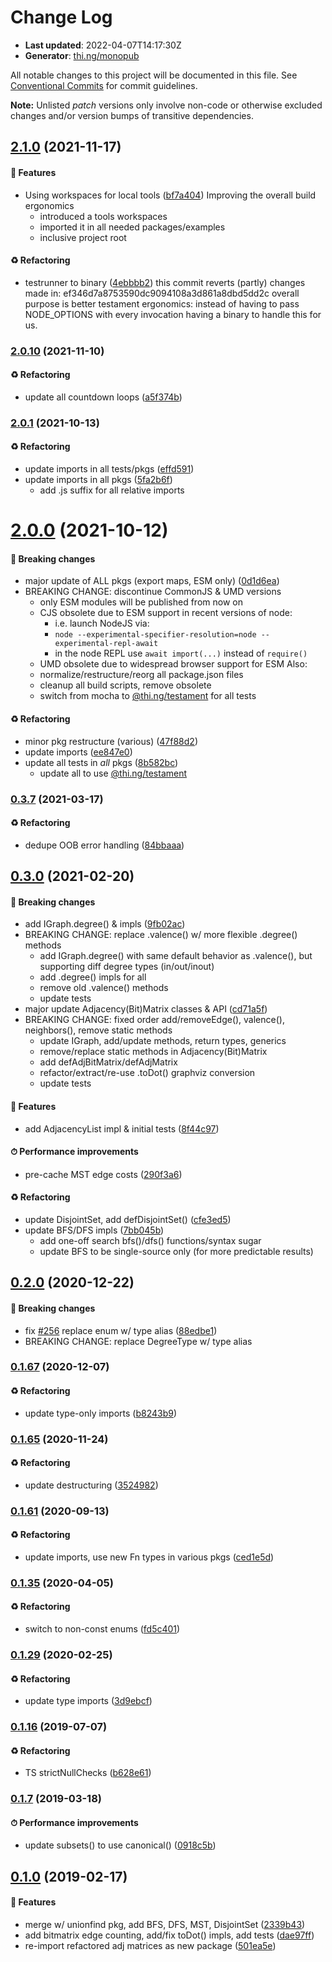 # Change Log

- **Last updated**: 2022-04-07T14:17:30Z
- **Generator**: [thi.ng/monopub](https://thi.ng/monopub)

All notable changes to this project will be documented in this file.
See [Conventional Commits](https://conventionalcommits.org/) for commit guidelines.

**Note:** Unlisted _patch_ versions only involve non-code or otherwise excluded changes
and/or version bumps of transitive dependencies.

## [2.1.0](https://github.com/thi-ng/umbrella/tree/@thi.ng/adjacency@2.1.0) (2021-11-17)

#### 🚀 Features

- Using workspaces for local tools ([bf7a404](https://github.com/thi-ng/umbrella/commit/bf7a404))
  Improving the overall build ergonomics
  - introduced a tools workspaces
  - imported it in all needed packages/examples
  - inclusive project root

#### ♻️ Refactoring

- testrunner to binary ([4ebbbb2](https://github.com/thi-ng/umbrella/commit/4ebbbb2))
  this commit reverts (partly) changes made in:
  ef346d7a8753590dc9094108a3d861a8dbd5dd2c
  overall purpose is better testament ergonomics:
  instead of having to pass NODE_OPTIONS with every invocation
  having a binary to handle this for us.

### [2.0.10](https://github.com/thi-ng/umbrella/tree/@thi.ng/adjacency@2.0.10) (2021-11-10)

#### ♻️ Refactoring

- update all countdown loops ([a5f374b](https://github.com/thi-ng/umbrella/commit/a5f374b))

### [2.0.1](https://github.com/thi-ng/umbrella/tree/@thi.ng/adjacency@2.0.1) (2021-10-13)

#### ♻️ Refactoring

- update imports in all tests/pkgs ([effd591](https://github.com/thi-ng/umbrella/commit/effd591))
- update imports in all pkgs ([5fa2b6f](https://github.com/thi-ng/umbrella/commit/5fa2b6f))
  - add .js suffix for all relative imports

# [2.0.0](https://github.com/thi-ng/umbrella/tree/@thi.ng/adjacency@2.0.0) (2021-10-12)

#### 🛑 Breaking changes

- major update of ALL pkgs (export maps, ESM only) ([0d1d6ea](https://github.com/thi-ng/umbrella/commit/0d1d6ea))
- BREAKING CHANGE: discontinue CommonJS & UMD versions
  - only ESM modules will be published from now on
  - CJS obsolete due to ESM support in recent versions of node:
    - i.e. launch NodeJS via:
    - `node --experimental-specifier-resolution=node --experimental-repl-await`
    - in the node REPL use `await import(...)` instead of `require()`
  - UMD obsolete due to widespread browser support for ESM
  Also:
  - normalize/restructure/reorg all package.json files
  - cleanup all build scripts, remove obsolete
  - switch from mocha to [@thi.ng/testament](https://github.com/thi-ng/umbrella/tree/main/packages/testament) for all tests

#### ♻️ Refactoring

- minor pkg restructure (various) ([47f88d2](https://github.com/thi-ng/umbrella/commit/47f88d2))
- update imports ([ee847e0](https://github.com/thi-ng/umbrella/commit/ee847e0))
- update all tests in _all_ pkgs ([8b582bc](https://github.com/thi-ng/umbrella/commit/8b582bc))
  - update all to use [@thi.ng/testament](https://github.com/thi-ng/umbrella/tree/main/packages/testament)

### [0.3.7](https://github.com/thi-ng/umbrella/tree/@thi.ng/adjacency@0.3.7) (2021-03-17)

#### ♻️ Refactoring

- dedupe OOB error handling ([84bbaaa](https://github.com/thi-ng/umbrella/commit/84bbaaa))

## [0.3.0](https://github.com/thi-ng/umbrella/tree/@thi.ng/adjacency@0.3.0) (2021-02-20)

#### 🛑 Breaking changes

- add IGraph.degree() & impls ([9fb02ac](https://github.com/thi-ng/umbrella/commit/9fb02ac))
- BREAKING CHANGE: replace .valence() w/ more flexible .degree() methods
  - add IGraph.degree() with same default behavior as .valence(),
    but supporting diff degree types (in/out/inout)
  - add .degree() impls for all
  - remove old .valence() methods
  - update tests
- major update Adjacency(Bit)Matrix classes & API ([cd71a5f](https://github.com/thi-ng/umbrella/commit/cd71a5f))
- BREAKING CHANGE: fixed order add/removeEdge(), valence(), neighbors(),
  remove static methods
  - update IGraph, add/update methods, return types, generics
  - remove/replace static methods in Adjacency(Bit)Matrix
  - add defAdjBitMatrix/defAdjMatrix
  - refactor/extract/re-use .toDot() graphviz conversion
  - update tests

#### 🚀 Features

- add AdjacencyList impl & initial tests ([8f44c97](https://github.com/thi-ng/umbrella/commit/8f44c97))

#### ⏱ Performance improvements

- pre-cache MST edge costs ([290f3a6](https://github.com/thi-ng/umbrella/commit/290f3a6))

#### ♻️ Refactoring

- update DisjointSet, add defDisjointSet() ([cfe3ed5](https://github.com/thi-ng/umbrella/commit/cfe3ed5))
- update BFS/DFS impls ([7bb045b](https://github.com/thi-ng/umbrella/commit/7bb045b))
  - add one-off search bfs()/dfs() functions/syntax sugar
  - update BFS to be single-source only (for more predictable results)

## [0.2.0](https://github.com/thi-ng/umbrella/tree/@thi.ng/adjacency@0.2.0) (2020-12-22)

#### 🛑 Breaking changes

- fix [#256](https://github.com/thi-ng/umbrella/issues/256) replace enum w/ type alias ([88edbe1](https://github.com/thi-ng/umbrella/commit/88edbe1))
- BREAKING CHANGE: replace DegreeType w/ type alias

### [0.1.67](https://github.com/thi-ng/umbrella/tree/@thi.ng/adjacency@0.1.67) (2020-12-07)

#### ♻️ Refactoring

- update type-only imports ([b8243b9](https://github.com/thi-ng/umbrella/commit/b8243b9))

### [0.1.65](https://github.com/thi-ng/umbrella/tree/@thi.ng/adjacency@0.1.65) (2020-11-24)

#### ♻️ Refactoring

- update destructuring ([3524982](https://github.com/thi-ng/umbrella/commit/3524982))

### [0.1.61](https://github.com/thi-ng/umbrella/tree/@thi.ng/adjacency@0.1.61) (2020-09-13)

#### ♻️ Refactoring

- update imports, use new Fn types in various pkgs ([ced1e5d](https://github.com/thi-ng/umbrella/commit/ced1e5d))

### [0.1.35](https://github.com/thi-ng/umbrella/tree/@thi.ng/adjacency@0.1.35) (2020-04-05)

#### ♻️ Refactoring

- switch to non-const enums ([fd5c401](https://github.com/thi-ng/umbrella/commit/fd5c401))

### [0.1.29](https://github.com/thi-ng/umbrella/tree/@thi.ng/adjacency@0.1.29) (2020-02-25)

#### ♻️ Refactoring

- update type imports ([3d9ebcf](https://github.com/thi-ng/umbrella/commit/3d9ebcf))

### [0.1.16](https://github.com/thi-ng/umbrella/tree/@thi.ng/adjacency@0.1.16) (2019-07-07)

#### ♻️ Refactoring

- TS strictNullChecks ([b628e61](https://github.com/thi-ng/umbrella/commit/b628e61))

### [0.1.7](https://github.com/thi-ng/umbrella/tree/@thi.ng/adjacency@0.1.7) (2019-03-18)

#### ⏱ Performance improvements

- update subsets() to use canonical() ([0918c5b](https://github.com/thi-ng/umbrella/commit/0918c5b))

## [0.1.0](https://github.com/thi-ng/umbrella/tree/@thi.ng/adjacency@0.1.0) (2019-02-17)

#### 🚀 Features

- merge w/ unionfind pkg, add BFS, DFS, MST, DisjointSet ([2339b43](https://github.com/thi-ng/umbrella/commit/2339b43))
- add bitmatrix edge counting, add/fix toDot() impls, add tests ([dae97ff](https://github.com/thi-ng/umbrella/commit/dae97ff))
- re-import refactored adj matrices as new package ([501ea5e](https://github.com/thi-ng/umbrella/commit/501ea5e))
